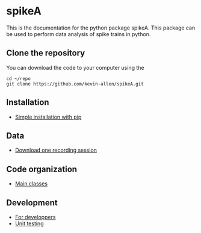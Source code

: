 # spikeA

This is the documentation for the python package spikeA. This package can be used to perform data analysis of spike trains in python.

## Clone the repository

You can download the code to your computer using the 

```
cd ~/repo
git clone https://github.com/kevin-allen/spikeA.git
```

## Installation

* [Simple installation with pip](installation.md)


## Data 
* [Download one recording session](download_one_recording_session.md)

## Code organization
* [Main classes](classes.md)

## Development

* [For developpers](development.md)
* [Unit testing](unittest.md)



